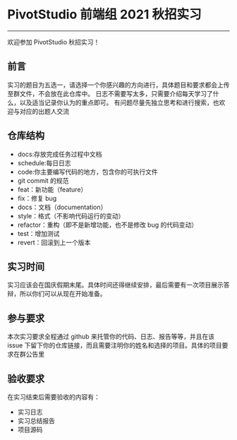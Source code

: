 # PivotStudio 前端组 2021 秋招实习

---

欢迎参加 PivotStudio 秋招实习！

## 前言

实习的题目为五选一，请选择一个你感兴趣的方向进行，具体题目和要求都会上传至群文件，不会放在此仓库中。
日志不需要写太多，只需要介绍每天学习了什么，以及适当记录你认为的重点即可。
有问题尽量先独立思考和进行搜索，也欢迎与对应的出题人交流

## 仓库结构

- docs:存放完成任务过程中文档
- schedule:每日日志
- code:你主要编写代码的地方，包含你的可执行文件
- git commit 的规范
- feat：新功能（feature）
- fix：修复 bug
- docs：文档（documentation）
- style：格式（不影响代码运⾏的变动）
- refactor：重构（即不是新增功能，也不是修改 bug 的代码变动）
- test：增加测试
- revert：回滚到上⼀个版本

## 实习时间

实习应该会在国庆假期末尾。具体时间还得继续安排，最后需要有一次项目展示答辩，所以你们可以从现在开始准备。

## 参与要求

本次实习要求全程通过 github 来托管你的代码、日志、报告等等，并且在该 issue 下留下你的仓库链接，而且需要注明你的姓名和选择的项目。具体的项目要求在群公告里

## 验收要求

在实习结束后需要验收的内容有：

- 实习日志
- 实习总结报告
- 项目源码
